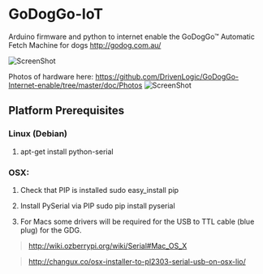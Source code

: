 GoDogGo-IoT
========

Arduino firmware and python to internet enable the GoDogGo™ Automatic Fetch Machine for dogs http://godog.com.au/

![ScreenShot](https://raw.github.com/DrivenLogic/GoDogGo-Internet-enable/master/doc/Photos/1.450.JPG)

Photos of hardware here: https://github.com/DrivenLogic/GoDogGo-Internet-enable/tree/master/doc/Photos
![ScreenShot](https://raw.github.com/DrivenLogic/GoDogGo-Internet-enable/master/doc/Photos/2.450.JPG)

Platform Prerequisites 
----------------------

### Linux (Debian)

1) apt-get install python-serial

### OSX:

1) Check that PIP is installed
sudo easy_install pip

2) Install PySerial via PIP
sudo pip install pyserial

3) For Macs some drivers will be required for the USB to TTL cable (blue plug) for the GDG.
>http://wiki.ozberrypi.org/wiki/Serial#Mac_OS_X

>http://changux.co/osx-installer-to-pl2303-serial-usb-on-osx-lio/


